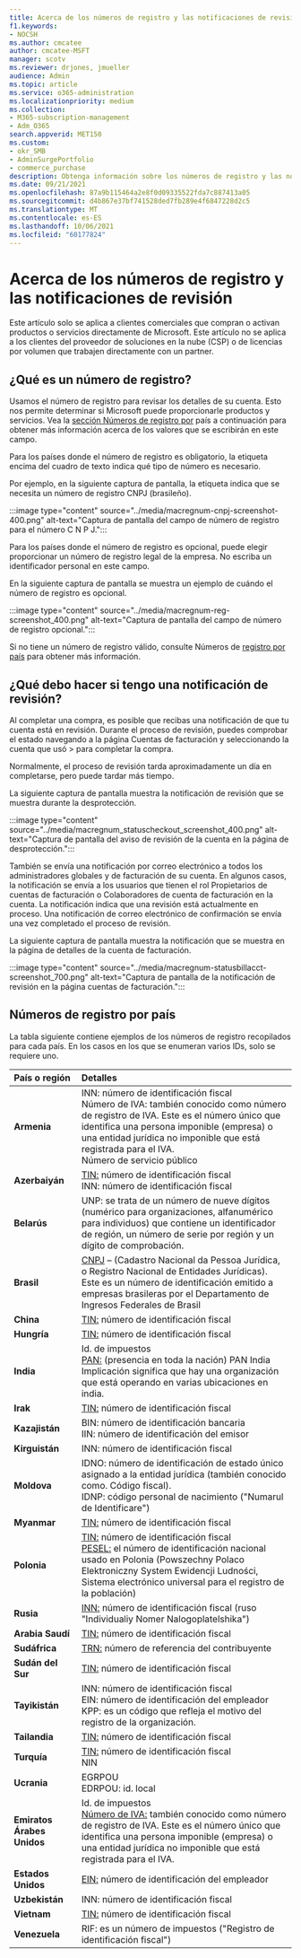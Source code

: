 ```yaml
---
title: Acerca de los números de registro y las notificaciones de revisión
f1.keywords:
- NOCSH
ms.author: cmcatee
author: cmcatee-MSFT
manager: scotv
ms.reviewer: drjones, jmueller
audience: Admin
ms.topic: article
ms.service: o365-administration
ms.localizationpriority: medium
ms.collection:
- M365-subscription-management
- Adm_O365
search.appverid: MET150
ms.custom:
- okr_SMB
- AdminSurgePortfolio
- commerce_purchase
description: Obtenga información sobre los números de registro y las notificaciones de revisión cuando compre productos o servicios de Microsoft.
ms.date: 09/21/2021
ms.openlocfilehash: 87a9b115464a2e8f0d09335522fda7c887413a05
ms.sourcegitcommit: d4b867e37bf741528ded7fb289e4f6847228d2c5
ms.translationtype: MT
ms.contentlocale: es-ES
ms.lasthandoff: 10/06/2021
ms.locfileid: "60177824"
---
```

# <a name="about-registration-numbers-and-under-review-notifications"></a>Acerca de los números de registro y las notificaciones de revisión

Este artículo solo se aplica a clientes comerciales que compran o activan productos o servicios directamente de Microsoft. Este artículo no se aplica a los clientes del proveedor de soluciones en la nube (CSP) o de licencias por volumen que trabajen directamente con un partner.

## <a name="what-is-a-registration-number"></a>¿Qué es un número de registro?  

Usamos el número de registro para revisar los detalles de su cuenta. Esto nos permite determinar si Microsoft puede proporcionarle productos y servicios. Vea la [sección Números de registro por](#registration-numbers-by-country) país a continuación para obtener más información acerca de los valores que se escribirán en este campo.

Para los países donde el número de registro es obligatorio, la etiqueta encima del cuadro de texto indica qué tipo de número es necesario.

Por ejemplo, en la siguiente captura de pantalla, la etiqueta indica que se necesita un número de registro CNPJ (brasileño).

:::image type="content" source="../media/macregnum-cnpj-screenshot-400.png" alt-text="Captura de pantalla del campo de número de registro para el número C N P J.":::

Para los países donde el número de registro es opcional, puede elegir proporcionar un número de registro legal de la empresa. No escriba un identificador personal en este campo.

En la siguiente captura de pantalla se muestra un ejemplo de cuándo el número de registro es opcional.

:::image type="content" source="../media/macregnum-reg-screenshot_400.png" alt-text="Captura de pantalla del campo de número de registro opcional.":::

Si no tiene un número de registro válido, consulte Números de [registro por país](#registration-numbers-by-country) para obtener más información.

## <a name="what-should-i-do-if-i-get-an-under-review-notification"></a>¿Qué debo hacer si tengo una notificación de revisión?  

Al completar una compra, es posible que recibas una notificación de que tu cuenta está en revisión. Durante el proceso de revisión, puedes comprobar el estado navegando a la página Cuentas de facturación y seleccionando la cuenta que usó  >  <a href="https://go.microsoft.com/fwlink/p/?linkid=2084771" target="_blank"></a> para completar la compra.

Normalmente, el proceso de revisión tarda aproximadamente un día en completarse, pero puede tardar más tiempo.

La siguiente captura de pantalla muestra la notificación de revisión que se muestra durante la desprotección.

:::image type="content" source="../media/macregnum_statuscheckout_screenshot_400.png" alt-text="Captura de pantalla del aviso de revisión de la cuenta en la página de desprotección.":::

También se envía una notificación por correo electrónico a todos los administradores globales y de facturación de su cuenta. En algunos casos, la notificación se envía a los usuarios que tienen el rol Propietarios de cuentas de facturación o Colaboradores de cuenta de facturación en la cuenta. La notificación indica que una revisión está actualmente en proceso. Una notificación de correo electrónico de confirmación se envía una vez completado el proceso de revisión.

La siguiente captura de pantalla muestra la notificación que se muestra en la página de detalles de la cuenta de facturación.

:::image type="content" source="../media/macregnum-statusbillacct-screenshot_700.png" alt-text="Captura de pantalla de la notificación de revisión en la página cuentas de facturación.":::

## <a name="registration-numbers-by-country"></a>Números de registro por país

La tabla siguiente contiene ejemplos de los números de registro recopilados para cada país.  En los casos en los que se enumeran varios IDs, solo se requiere uno.

| País o región | Detalles |
|:--|:--|
| **Armenia** | INN: número de identificación fiscal <br /> Número de IVA: también conocido como número de registro de IVA. Este es el número único que identifica una persona imponible (empresa) o una entidad jurídica no imponible que está registrada para el IVA. <br /> Número de servicio público |
| **Azerbaiyán**  | [TIN:](http://www.oecd.org/tax/automatic-exchange/crs-implementation-and-assistance/tax-identification-numbers/Azerbaijan-TIN.pdf) número de identificación fiscal <br /> INN: número de identificación fiscal |
| **Belarús**  | UNP: se trata de un número de nueve dígitos (numérico para organizaciones, alfanumérico para individuos) que contiene un identificador de región, un número de serie por región y un dígito de comprobación. |
|**Brasil** | [CNPJ](http://www.oecd.org/tax/automatic-exchange/crs-implementation-and-assistance/tax-identification-numbers/Brazil-TIN.pdf) – (Cadastro Nacional da Pessoa Jurídica, o Registro Nacional de Entidades Jurídicas). Este es un número de identificación emitido a empresas brasileras por el Departamento de Ingresos Federales de Brasil  |
| **China** | [TIN:](http://www.oecd.org/tax/automatic-exchange/crs-implementation-and-assistance/tax-identification-numbers/China-TIN.pdf) número de identificación fiscal |
| **Hungría**  | [TIN:](http://www.oecd.org/tax/automatic-exchange/crs-implementation-and-assistance/tax-identification-numbers/Hungary-TIN.pdf) número de identificación fiscal |
| **India** | Id. de impuestos <br /> [PAN:](http://www.oecd.org/tax/automatic-exchange/crs-implementation-and-assistance/tax-identification-numbers/India-TIN.pdf) (presencia en toda la nación) PAN India Implicación significa que hay una organización que está operando en varias ubicaciones en india. |
| **Irak** | [TIN:](http://www.oecd.org/tax/automatic-exchange/crs-implementation-and-assistance/tax-identification-numbers/) número de identificación fiscal |
| **Kazajistán**  | BIN: número de identificación bancaria <br /> IIN: número de identificación del emisor |
| **Kirguistán**  | INN: número de identificación fiscal |
| **Moldova**  | IDNO: número de identificación de estado único asignado a la entidad jurídica (también conocido como. Código fiscal). <br /> IDNP: código personal de nacimiento ("Numarul de Identificare") |
| **Myanmar** | [TIN:](http://www.oecd.org/tax/automatic-exchange/crs-implementation-and-assistance/tax-identification-numbers/) número de identificación fiscal |
| **Polonia**  | [TIN:](http://www.oecd.org/tax/automatic-exchange/crs-implementation-and-assistance/tax-identification-numbers/Poland-TIN.pdf) número de identificación fiscal <br /> [PESEL:](http://www.oecd.org/tax/automatic-exchange/crs-implementation-and-assistance/tax-identification-numbers/Poland-TIN.pdf) el número de identificación nacional usado en Polonia (Powszechny Polaco Elektroniczny System Ewidencji Ludności, Sistema electrónico universal para el registro de la población) |
| **Rusia**  | [INN:](http://www.oecd.org/tax/automatic-exchange/crs-implementation-and-assistance/tax-identification-numbers/Russia-TIN.pdf) número de identificación fiscal (ruso "Individualiy Nomer Nalogoplatelshika") |
| **Arabia Saudí** | [TIN:](http://www.oecd.org/tax/automatic-exchange/crs-implementation-and-assistance/tax-identification-numbers/Saudi-Arabia-TIN.pdf) número de identificación fiscal |
| **Sudáfrica** | [TRN:](https://www.oecd.org/tax/automatic-exchange/crs-implementation-and-assistance/tax-identification-numbers/South-Africa-TIN.pdf) número de referencia del contribuyente |
| **Sudán del Sur** | [TIN:](http://www.oecd.org/tax/automatic-exchange/crs-implementation-and-assistance/tax-identification-numbers/) número de identificación fiscal |
| **Tayikistán**  | INN: número de identificación fiscal <br /> EIN: número de identificación del empleador <br /> KPP: es un código que refleja el motivo del registro de la organización. |
| **Tailandia** | [TIN:](http://www.oecd.org/tax/automatic-exchange/crs-implementation-and-assistance/tax-identification-numbers/) número de identificación fiscal |
| **Turquía** | [TIN:](http://www.oecd.org/tax/automatic-exchange/crs-implementation-and-assistance/tax-identification-numbers/Turkey-TIN.pdf) número de identificación fiscal <br /> NIN |
| **Ucrania**  | EGRPOU <br /> EDRPOU: id. local |
| **Emiratos Árabes Unidos** | Id. de impuestos <br /> [Número de IVA:](http://www.oecd.org/tax/automatic-exchange/crs-implementation-and-assistance/tax-identification-numbers/UAE-TIN.pdf) también conocido como número de registro de IVA. Este es el número único que identifica una persona imponible (empresa) o una entidad jurídica no imponible que está registrada para el IVA. |
| **Estados Unidos** | [EIN:](https://irs.ein-forms-gov.com/?keyword=employer%20identification%20number&source=Google&network=o&device=c&devicemodel=&mobile=&adposition%5d&targetid=kwd-81501461534755:loc-190&msclkid=458d3159f6051392f5286e8e75ed79ce) número de identificación del empleador |
| **Uzbekistán**  | INN: número de identificación fiscal |
| **Vietnam** | [TIN:](http://www.oecd.org/tax/automatic-exchange/crs-implementation-and-assistance/tax-identification-numbers/) número de identificación fiscal |
| **Venezuela** | RIF: es un número de impuestos ("Registro de identificación fiscal") |
